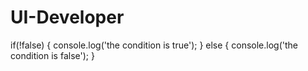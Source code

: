 # UI-Developer
if(!false) {
    console.log('the condition is true');
} else {
    console.log('the condition is false');
}
